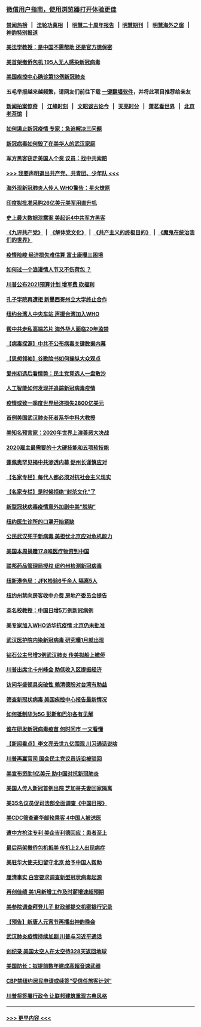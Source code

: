 ### [微信用户指南，使用浏览器打开体验更佳](https://github.com/gfw-breaker/banned-news1/blob/master/indexes/wechat-guide.md?t=0)
#### [禁闻热榜](热点新闻.md?t=0)  &nbsp;&nbsp;|&nbsp;&nbsp; [法轮功真相](https://github.com/gfw-breaker/truth/blob/master/README.md?t=0) &nbsp;&nbsp;|&nbsp;&nbsp; [明慧二十周年报告](https://github.com/gfw-breaker/mh-reports/blob/master/README.md?t=0) &nbsp;&nbsp;|&nbsp;&nbsp;[明慧期刊](https://github.com/gfw-breaker/mh-qikan) &nbsp;&nbsp;|&nbsp;&nbsp; [明慧海外之窗](https://github.com/gfw-breaker/mh-news/blob/master/README.md?t=0) &nbsp;&nbsp;|&nbsp;&nbsp; [神韵特别报道](https://github.com/gfw-breaker/mh-news/blob/master/shenyun.md?t=0)
#### [美法学教授：是中国不需帮助 还是官方想保密](../pages/nsc412/n11859492.md?t=02111433) 
#### [美首架撤侨包机 195人无人感染新冠病毒](../pages/nsc412/n11859908.md?t=02111433) 
#### [美国疾控中心确诊第13例新冠肺炎](../pages/nsc412/n11859966.md?t=02111433) 
#### 五毛举报越来越频繁，请网友们前往下载 [一键翻墙软件](https://github.com/gfw-breaker/ssr-accounts)，并将此项目推荐给亲友
#### [新闻拍案惊奇](https://github.com/gfw-breaker/banned-news1/blob/master/pages/link4.md) &nbsp;&nbsp;|&nbsp;&nbsp; [江峰时刻](https://github.com/gfw-breaker/banned-news1/blob/master/pages/link4.md) &nbsp;&nbsp;|&nbsp;&nbsp; [文昭谈古论今](https://github.com/gfw-breaker/banned-news1/blob/master/pages/link4.md) &nbsp;&nbsp;|&nbsp;&nbsp; [天亮时分](https://github.com/gfw-breaker/banned-news1/blob/master/pages/link4.md) &nbsp;&nbsp;|&nbsp;&nbsp; [萧茗看世界](https://github.com/gfw-breaker/banned-news1/blob/master/pages/link4.md) &nbsp;&nbsp;|&nbsp;&nbsp; [北京老茶馆](https://github.com/gfw-breaker/banned-news1/blob/master/pages/link4.md) &nbsp;&nbsp;|&nbsp;&nbsp; 
#### [如何遏止新冠疫情 专家：急迫解决三问题](../pages/nsc412/n11859685.md?t=02111433) 
#### [新冠病毒如何毁了在美华人的武汉家庭](../pages/nsc412/n11859524.md?t=02111433) 
#### [军方黑客窃走美国人个资 议员：找中共索赔](../pages/nsc412/n11859371.md?t=02111433) 
#### [>>> 我要声明退出共产党、共青团、少年队 <<<](https://github.com/begood0513/goodnews/blob/master/quit/letter.md) 
#### [海外现新冠肺炎人传人 WHO警告：星火燎原](../pages/nsc412/n11859252.md?t=02111433) 
#### [印度拟批准采购26亿美元美军用直升机](../pages/nsc412/n11859143.md?t=02111433) 
#### [史上最大数据泄露案 美起诉4中共军方黑客](../pages/nsc412/n11859115.md?t=02111433) 
#### [《九评共产党》](https://github.com/begood0513/9ping.md/blob/master/README.md) &nbsp;|&nbsp; [《解体党文化》](../../../../jtdwh.md/blob/master/README.md)  &nbsp;|&nbsp; [《共产主义的终极目的》](../../../../gczydzjmd.md/blob/master/README.md) &nbsp;|&nbsp; [《魔鬼在统治我们的世界》](../../../../mgztzwmdsj.md/blob/master/README.md) 
#### [疫情险峻 经济损失难估算 富士康曝三困境](../pages/nsc412/n11859120.md?t=02111433) 
#### [如何过一个浪漫情人节又不伤荷包 ？](../pages/nsc412/n11858969.md?t=02111433) 
#### [川普公布2021预算计划 增军费 砍福利](../pages/nsc412/n11859012.md?t=02111433) 
#### [孔子学院再遭拒 新墨西哥州立大学终止合作](../pages/nsc412/n11858661.md?t=02111433) 
#### [纽约台湾人中央车站  声援台湾加入WHO](../pages/nsc412/n11857757.md?t=02111433) 
#### [帮中共走私高端芯片 海外华人面临20年监禁](../pages/nsc412/n11855016.md?t=02111433) 
#### [【病毒探源】中共不公布病毒关键数据内幕](../pages/nsc412/n11856584.md?t=02111433) 
#### [【思想领袖】谷歌脸书如何操纵大众观点](../pages/nsc412/n11680874.md?t=02111433) 
#### [爱州初选后看情势：民主党竞选人一盘散沙](../pages/nsc412/n11856557.md?t=02111433) 
#### [人工智能如何发现并追踪新冠病毒疫情](../pages/nsc412/n11856398.md?t=02111433) 
#### [疫情或致一季度世界经济损失2800亿美元](../pages/nsc412/n11855639.md?t=02111433) 
#### [首例美国武汉肺炎死者系华中科大教授](../pages/nsc412/n11855500.md?t=02111433) 
#### [美知名预言家：2020年世界上演善恶大决战](../pages/nsc412/n11855418.md?t=02111433) 
#### [2020雇主最需要的十大硬技能和五项软技能](../pages/nsc412/n11850953.md?t=02111433) 
#### [蓬佩奥罕见揭中共渗透内幕 促州长谨慎应对](../pages/nsc412/n11854685.md?t=02111433) 
#### [【名家专栏】每代人都必须对抗社会主义现实](../pages/nsc412/n11831412.md?t=02111433) 
#### [【名家专栏】是时候拒绝“封杀文化”了](../pages/nsc412/n11814093.md?t=02111433) 
#### [新型冠状病毒疫情意外加剧中美“脱钩”](../pages/nsc412/n11854475.md?t=02111433) 
#### [纽约医生诊所的口罩开始紧缺](../pages/nsc412/n11853364.md?t=02111433) 
#### [公民武汉死于新病毒 美担忧北京应对危机能力](../pages/nsc412/n11854331.md?t=02111433) 
#### [美国本周捐赠17.8吨医疗物资到中国](../pages/nsc412/n11854269.md?t=02111433) 
#### [联邦药品管理局授权  纽约州检测新冠病毒](../pages/nsc412/n11853371.md?t=02111433) 
#### [纽新港务局：JFK检验6千余人  隔离5人](../pages/nsc412/n11853366.md?t=02111433) 
#### [纽约州禁向房客收中介费  房地产委员会提告](../pages/nsc412/n11853360.md?t=02111433) 
#### [英名校教授：中国日增5万例新冠病例](../pages/nsc412/n11854174.md?t=02111433) 
#### [美专家加入WHO访华抗疫情 北京仍未批准](../pages/nsc412/n11854043.md?t=02111433) 
#### [武汉医护院内染新冠病毒 研究曝1月就出现](../pages/nsc412/n11852928.md?t=02111433) 
#### [钻石公主号增3例武汉肺炎 传美拟船上撤侨](../pages/nsc412/n11853240.md?t=02111433) 
#### [川普出席北卡州峰会 助低收入区提振经济](../pages/nsc412/n11853232.md?t=02111433) 
#### [访问华盛顿具突破性 赖清德盼对台湾有助益](../pages/nsc412/n11853129.md?t=02111433) 
#### [筛查新冠状病毒 美国疾控中心报告最新情况](../pages/nsc412/n11853070.md?t=02111433) 
#### [如何抵制华为5G 彭斯和巴尔各有见解](../pages/nsc412/n11852535.md?t=02111433) 
#### [谁在研发新冠病毒疫苗 何时问市 一文看懂](../pages/nsc412/n11852840.md?t=02111433) 
#### [【新闻看点】李文亮去世九亿围观 川习通话说啥](../pages/nsc412/n11852360.md?t=02111433) 
#### [川普再赢官司 国会民主党议员诉讼被驳回](../pages/nsc412/n11852287.md?t=02111433) 
#### [美宣布资助1亿美元 助中国对抗新冠肺炎](../pages/nsc412/n11852531.md?t=02111433) 
#### [美国人传人新冠首例出院 芝加哥夫妻回家隔离](../pages/nsc412/n11852452.md?t=02111433) 
#### [美35名议员促司法部全面调查《中国日报》](../pages/nsc412/n11852435.md?t=02111433) 
#### [美CDC筛查豪华邮轮乘客 4中国人被送医](../pages/nsc412/n11852085.md?t=02111433) 
#### [遭中方抢注专利 美企吉利德回应：患者至上](../pages/nsc412/n11852037.md?t=02111433) 
#### [最后两架撤侨包机抵美 传机上2人出现病症](../pages/nsc412/n11852173.md?t=02111433) 
#### [美驻华大使夫妇留守北京 给予中国人帮助](../pages/nsc412/n11852165.md?t=02111433) 
#### [厘清事实 白宫要求调查新型冠状病毒起源](../pages/nsc412/n11852106.md?t=02111433) 
#### [再创佳绩 美1月新增工作及时薪增速超预期](../pages/nsc412/n11852174.md?t=02111433) 
#### [美参院调查拜登儿子 财政部提交机密银行记录](../pages/nsc412/n11851808.md?t=02111433) 
#### [【预告】新唐人元宵节再播出神韵晚会](../pages/nsc412/n11843192.md?t=02111433) 
#### [武汉肺炎疫情持续加剧 川普与习近平通话](../pages/nsc412/n11851613.md?t=02111433) 
#### [创纪录 美国太空人在太空待328天返回地球](../pages/nsc412/n11851266.md?t=02111433) 
#### [美国防长：拟提前数年建成高超音速武器](../pages/nsc412/n11850959.md?t=02111433) 
#### [CBP禁纽约居民申请或续签“受信任旅客计划”](../pages/nsc412/n11850857.md?t=02111433) 
#### [川普将签署行政令 让联邦建筑重现古典风格](../pages/nsc412/n11850654.md?t=02111433) 

----
#### [ >>> 更早内容 <<< ](../indexes/nsc412-earlier.md)

